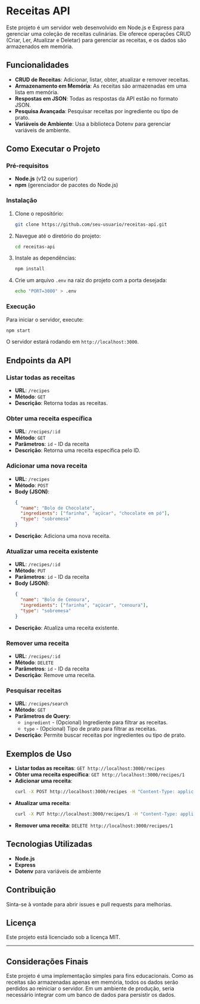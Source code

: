 # Receitas API

Este projeto é um servidor web desenvolvido em Node.js e Express para gerenciar uma coleção de receitas culinárias. Ele oferece operações CRUD (Criar, Ler, Atualizar e Deletar) para gerenciar as receitas, e os dados são armazenados em memória.

## Funcionalidades

- **CRUD de Receitas**: Adicionar, listar, obter, atualizar e remover receitas.
- **Armazenamento em Memória**: As receitas são armazenadas em uma lista em memória.
- **Respostas em JSON**: Todas as respostas da API estão no formato JSON.
- **Pesquisa Avançada**: Pesquisar receitas por ingrediente ou tipo de prato.
- **Variáveis de Ambiente**: Usa a biblioteca Dotenv para gerenciar variáveis de ambiente.

## Como Executar o Projeto

### Pré-requisitos

- **Node.js** (v12 ou superior)
- **npm** (gerenciador de pacotes do Node.js)

### Instalação

1. Clone o repositório:

   ```bash
   git clone https://github.com/seu-usuario/receitas-api.git
   ```

2. Navegue até o diretório do projeto:

   ```bash
   cd receitas-api
   ```

3. Instale as dependências:

   ```bash
   npm install
   ```

4. Crie um arquivo `.env` na raiz do projeto com a porta desejada:

   ```bash
   echo "PORT=3000" > .env
   ```

### Execução

Para iniciar o servidor, execute:

```bash
npm start
```

O servidor estará rodando em `http://localhost:3000`.

## Endpoints da API

### Listar todas as receitas

- **URL**: `/recipes`
- **Método**: `GET`
- **Descrição**: Retorna todas as receitas.

### Obter uma receita específica

- **URL**: `/recipes/:id`
- **Método**: `GET`
- **Parâmetros**: `id` - ID da receita
- **Descrição**: Retorna uma receita específica pelo ID.

### Adicionar uma nova receita

- **URL**: `/recipes`
- **Método**: `POST`
- **Body (JSON)**:
  ```json
  {
    "name": "Bolo de Chocolate",
    "ingredients": ["farinha", "açúcar", "chocolate em pó"],
    "type": "sobremesa"
  }
  ```
- **Descrição**: Adiciona uma nova receita.

### Atualizar uma receita existente

- **URL**: `/recipes/:id`
- **Método**: `PUT`
- **Parâmetros**: `id` - ID da receita
- **Body (JSON)**:
  ```json
  {
    "name": "Bolo de Cenoura",
    "ingredients": ["farinha", "açúcar", "cenoura"],
    "type": "sobremesa"
  }
  ```
- **Descrição**: Atualiza uma receita existente.

### Remover uma receita

- **URL**: `/recipes/:id`
- **Método**: `DELETE`
- **Parâmetros**: `id` - ID da receita
- **Descrição**: Remove uma receita.

### Pesquisar receitas

- **URL**: `/recipes/search`
- **Método**: `GET`
- **Parâmetros de Query**:
  - `ingredient` - (Opcional) Ingrediente para filtrar as receitas.
  - `type` - (Opcional) Tipo de prato para filtrar as receitas.
- **Descrição**: Permite buscar receitas por ingredientes ou tipo de prato.

## Exemplos de Uso

- **Listar todas as receitas**: `GET http://localhost:3000/recipes`
- **Obter uma receita específica**: `GET http://localhost:3000/recipes/1`
- **Adicionar uma receita**:
  ```bash
  curl -X POST http://localhost:3000/recipes -H "Content-Type: application/json" -d '{"name": "Sopa de Legumes", "ingredients": ["batata", "cenoura", "abobrinha"], "type": "prato principal"}'
  ```
- **Atualizar uma receita**:
  ```bash
  curl -X PUT http://localhost:3000/recipes/1 -H "Content-Type: application/json" -d '{"name": "Bolo de Cenoura", "ingredients": ["farinha", "açúcar", "cenoura"], "type": "sobremesa"}'
  ```
- **Remover uma receita**: `DELETE http://localhost:3000/recipes/1`

## Tecnologias Utilizadas

- **Node.js**
- **Express**
- **Dotenv** para variáveis de ambiente

## Contribuição

Sinta-se à vontade para abrir issues e pull requests para melhorias.

## Licença

Este projeto está licenciado sob a licença MIT.

---

## Considerações Finais

Este projeto é uma implementação simples para fins educacionais. Como as receitas são armazenadas apenas em memória, todos os dados serão perdidos ao reiniciar o servidor. Em um ambiente de produção, seria necessário integrar com um banco de dados para persistir os dados.